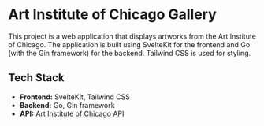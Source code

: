 # Art Institute of Chicago Gallery

This project is a web application that displays artworks from the Art Institute of Chicago. The application is built using SvelteKit for the frontend and Go (with the Gin framework) for the backend. Tailwind CSS is used for styling.

## Tech Stack

- **Frontend:** SvelteKit, Tailwind CSS
- **Backend:** Go, Gin framework
- **API:** [Art Institute of Chicago API](https://api.artic.edu/docs/)
